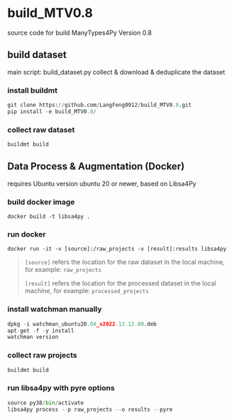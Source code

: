 # build_MTV0.8
source code for build ManyTypes4Py Version 0.8

## build dataset
main script: build_dataset.py
collect & download & deduplicate the dataset
### install buildmt
```python
git clone https://github.com/LangFeng0912/build_MTV0.8.git
pip install -e build_MTV0.8/
```
### collect raw dataset
```python
buildmt build
```

## Data Process & Augmentation (Docker)
requires Ubuntu version ubuntu 20 or newer, based on Libsa4Py
### build docker image
```
docker build -t libsa4py .
```

### run docker
```
docker run -it -v [source]:/raw_projects -v [result]:results libsa4py 
```
> `[source]` refers the location for the raw dataset in the local machine, 
> for example: `raw_projects`
>
> `[result]` refers the location for the processed dataset in the local machine,
> for example: `processed_projects`


### install watchman manually
```python
dpkg -i watchman_ubuntu20.04_v2022.12.12.00.deb
apt-get -f -y install
watchman version
```
### collect raw projects
```python
buildmt build
```


### run libsa4py with pyre options
```python
source py38/bin/activate
libsa4py process --p raw_projects --o results --pyre
```